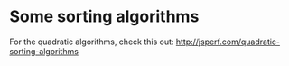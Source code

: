# Some sorting algorithms

For the quadratic algorithms, check this out: http://jsperf.com/quadratic-sorting-algorithms
